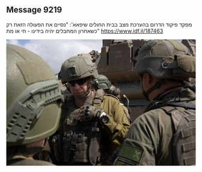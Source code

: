 ## Message 9219

מפקד פיקוד הדרום בהערכת מצב בבית החולים שיפאא':
"נסיים את הפעולה הזאת רק כשאחרון המחבלים יהיה בידינו - חי או מת"
https://www.idf.il/187463

![Photo](./9219/9219_photo.jpg)
